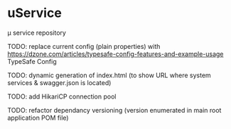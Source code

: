 # uService
μ service repository 

TODO: replace current config (plain properties) with https://dzone.com/articles/typesafe-config-features-and-example-usage TypeSafe Config

TODO: dynamic generation of index.html (to show URL where system services & swagger.json is located)

TODO: add HikariCP connection pool

TODO: refactor dependancy versioning (version enumerated in main root application POM file)